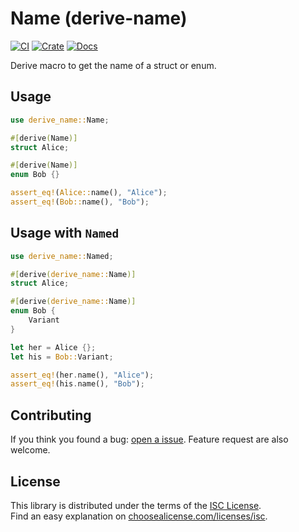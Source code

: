 # Name (derive-name)

[![CI](https://github.com/abineo-ag/derive-name/actions/workflows/ci.yml/badge.svg)](https://github.com/abineo-ag/derive-name/actions/workflows/ci.yml)
[![Crate](https://img.shields.io/crates/v/derive-name.svg)](https://crates.io/crates/derive-name)
[![Docs](https://docs.rs/derive-name/badge.svg)](https://docs.rs/derive-name)

Derive macro to get the name of a struct or enum.

## Usage

```rust
use derive_name::Name;

#[derive(Name)]
struct Alice;

#[derive(Name)]
enum Bob {}

assert_eq!(Alice::name(), "Alice");
assert_eq!(Bob::name(), "Bob");
```

## Usage with `Named`

```rust
use derive_name::Named;

#[derive(derive_name::Name)]
struct Alice;

#[derive(derive_name::Name)]
enum Bob {
    Variant
}

let her = Alice {};
let his = Bob::Variant;

assert_eq!(her.name(), "Alice");
assert_eq!(his.name(), "Bob");
```

## Contributing

If you think you found a bug: [open a issue](https://github.com/abineo-ag/derive-name/issues).
Feature request are also welcome.

## License

This library is distributed under the terms of the [ISC License](https://github.com/abineo-ag/derive-name/blob/main/LICENSE).  
Find an easy explanation on [choosealicense.com/licenses/isc](https://choosealicense.com/licenses/isc/).
